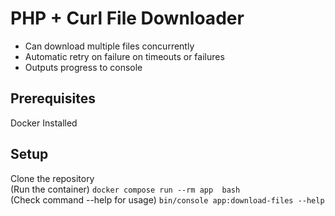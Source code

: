 # PHP + Curl File Downloader
 - Can download multiple files concurrently  
 - Automatic retry on failure on timeouts or failures
 - Outputs progress to console



## Prerequisites
Docker Installed
## Setup
Clone the repository  
(Run the container) `docker compose run --rm app  bash`  
(Check command --help for usage) `bin/console app:download-files --help`
